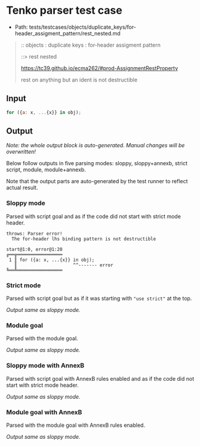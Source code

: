 # Tenko parser test case

- Path: tests/testcases/objects/duplicate_keys/for-header_assigment_pattern/rest_nested.md

> :: objects : duplicate keys : for-header assigment pattern
>
> ::> rest nested
>
> https://tc39.github.io/ecma262/#prod-AssignmentRestProperty
>
> rest on anything but an ident is not destructible

## Input


`````js
for ({a: x, ...{x}} in obj);
`````

## Output

_Note: the whole output block is auto-generated. Manual changes will be overwritten!_

Below follow outputs in five parsing modes: sloppy, sloppy+annexb, strict script, module, module+annexb.

Note that the output parts are auto-generated by the test runner to reflect actual result.

### Sloppy mode

Parsed with script goal and as if the code did not start with strict mode header.

`````
throws: Parser error!
  The for-header lhs binding pattern is not destructible

start@1:0, error@1:20
╔══╦═════════════════
 1 ║ for ({a: x, ...{x}} in obj);
   ║                     ^^------- error
╚══╩═════════════════

`````

### Strict mode

Parsed with script goal but as if it was starting with `"use strict"` at the top.

_Output same as sloppy mode._

### Module goal

Parsed with the module goal.

_Output same as sloppy mode._

### Sloppy mode with AnnexB

Parsed with script goal with AnnexB rules enabled and as if the code did not start with strict mode header.

_Output same as sloppy mode._

### Module goal with AnnexB

Parsed with the module goal with AnnexB rules enabled.

_Output same as sloppy mode._
